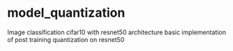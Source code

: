 # model_quantization

Image classification cifar10 with resnet50 architecture 
basic implementation of post training quantization on resnet50
